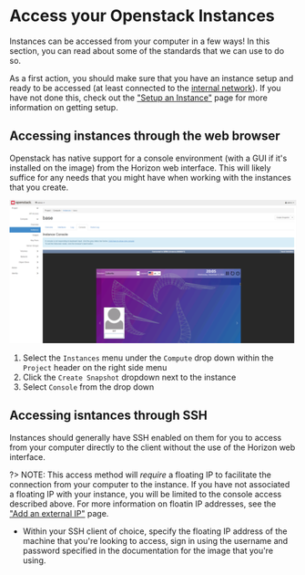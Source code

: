 # Access your Openstack Instances
Instances can be accessed from your computer in a few ways! In this section, you can read about some of the standards that we can use to do so. 

As a first action, you should make sure that you have an instance setup and ready to be accessed (at least connected to the [internal network](/Openstack-Information/add-internal-ip.md)). If you have not done this, check out the ["Setup an Instance"](/Openstack-Information/setup-an-instance.md) page for more information on getting setup. 

## Accessing instances through the web browser
Openstack has native support for a console environment (with a GUI if it's installed on the image) from the Horizon web interface. This will likely suffice for any needs that you might have when working with the instances that you create. 
 
![](../img/web-based-console.png)

1. Select the `Instances` menu under the `Compute` drop down within the `Project` header on the right side menu
2. Click the `Create Snapshot` dropdown next to the instance
3. Select `Console` from the drop down 

## Accessing isntances through SSH
Instances should generally have SSH enabled on them for you to access from your computer directly to the client without the use of the Horizon web interface. 

?> NOTE: This access method will *require* a floating IP to facilitate the connection from your computer to the instance. If you have not associated a floating IP with your instance, you will be limited to the console access described above. For more information on floatin IP addresses, see the ["Add an external IP"](/Openstack-Information/add-external-ip.md) page. 

* Within your SSH client of choice, specify the floating IP address of the machine that you're looking to access, sign in using the username and password specified in the documentation for the image that you're using.
